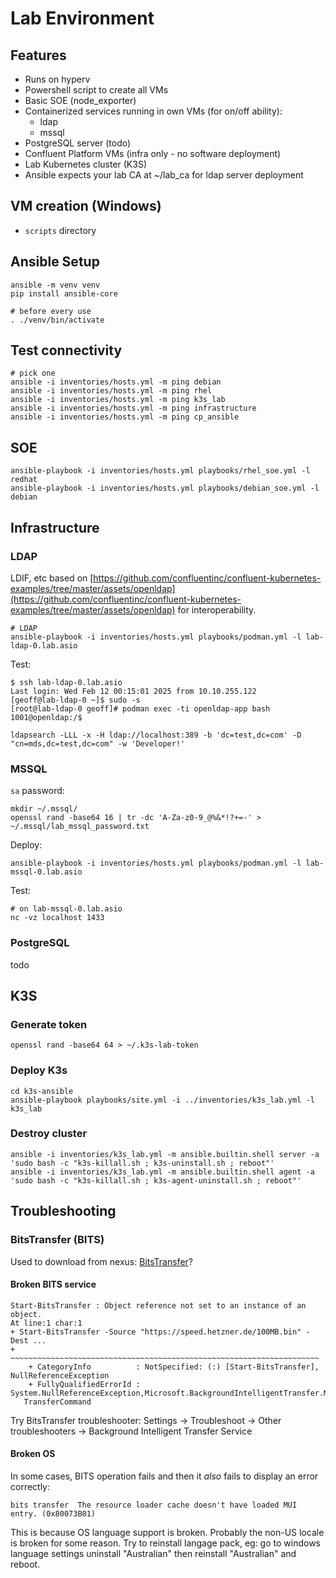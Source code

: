 # Lab Environment

## Features
* Runs on hyperv
* Powershell script to create all VMs
* Basic SOE (node_exporter)
* Containerized services running in own VMs (for on/off ability):
    * ldap
    * mssql
* PostgreSQL server (todo)
* Confluent Platform VMs (infra only - no software deployment)
* Lab Kubernetes cluster (K3S)
* Ansible expects your lab CA at ~/lab_ca for ldap server deployment

## VM creation (Windows)
* `scripts` directory

## Ansible Setup

```shell
ansible -m venv venv
pip install ansible-core

# before every use
. ./venv/bin/activate
```

## Test connectivity

```shell
# pick one
ansible -i inventories/hosts.yml -m ping debian
ansible -i inventories/hosts.yml -m ping rhel
ansible -i inventories/hosts.yml -m ping k3s_lab
ansible -i inventories/hosts.yml -m ping infrastructure
ansible -i inventories/hosts.yml -m ping cp_ansible
```

## SOE

```shell
ansible-playbook -i inventories/hosts.yml playbooks/rhel_soe.yml -l redhat
ansible-playbook -i inventories/hosts.yml playbooks/debian_soe.yml -l debian
```

## Infrastructure

### LDAP

LDIF, etc based on [https://github.com/confluentinc/confluent-kubernetes-examples/tree/master/assets/openldap](https://github.com/confluentinc/confluent-kubernetes-examples/tree/master/assets/openldap) for interoperability.

```shell
# LDAP
ansible-playbook -i inventories/hosts.yml playbooks/podman.yml -l lab-ldap-0.lab.asio
```

Test:

```shell
$ ssh lab-ldap-0.lab.asio
Last login: Wed Feb 12 00:15:01 2025 from 10.10.255.122
[geoff@lab-ldap-0 ~]$ sudo -s
[root@lab-ldap-0 geoff]# podman exec -ti openldap-app bash
1001@openldap:/$
```

```shell
ldapsearch -LLL -x -H ldap://localhost:389 -b 'dc=test,dc=com' -D "cn=mds,dc=test,dc=com" -w 'Developer!'
```

### MSSQL
`sa` password:

```shell
mkdir ~/.mssql/
openssl rand -base64 16 | tr -dc 'A-Za-z0-9_@%&*!?+=-' > ~/.mssql/lab_mssql_password.txt
```

Deploy:

```shell
ansible-playbook -i inventories/hosts.yml playbooks/podman.yml -l lab-mssql-0.lab.asio
```

Test:
```shell
# on lab-mssql-0.lab.asio
nc -vz localhost 1433
```

### PostgreSQL

todo

## K3S

### Generate token

```shell
openssl rand -base64 64 > ~/.k3s-lab-token
```

### Deploy K3s
```shell
cd k3s-ansible
ansible-playbook playbooks/site.yml -i ../inventories/k3s_lab.yml -l k3s_lab
```

### Destroy cluster
```shell
ansible -i inventories/k3s_lab.yml -m ansible.builtin.shell server -a 'sudo bash -c "k3s-killall.sh ; k3s-uninstall.sh ; reboot"'
ansible -i inventories/k3s_lab.yml -m ansible.builtin.shell agent -a 'sudo bash -c "k3s-killall.sh ; k3s-agent-uninstall.sh ; reboot"'
```


## Troubleshooting

### BitsTransfer (BITS)
Used to download from nexus: [BitsTransfer](https://learn.microsoft.com/en-us/powershell/module/bitstransfer/?view=windowsserver2025-ps)?

#### Broken BITS service
```
Start-BitsTransfer : Object reference not set to an instance of an object.
At line:1 char:1
+ Start-BitsTransfer -Source "https://speed.hetzner.de/100MB.bin" -Dest ...
+ ~~~~~~~~~~~~~~~~~~~~~~~~~~~~~~~~~~~~~~~~~~~~~~~~~~~~~~~~~~~~~~~~~~~~~
    + CategoryInfo          : NotSpecified: (:) [Start-BitsTransfer], NullReferenceException
    + FullyQualifiedErrorId : System.NullReferenceException,Microsoft.BackgroundIntelligentTransfer.Management.NewBits
   TransferCommand
```

Try BitsTransfer troubleshooter: Settings -> Troubleshoot -> Other troubleshooters -> Background Intelligent Transfer Service

#### Broken OS 
In some cases, BITS operation fails and then it _also_ fails to display an error correctly:

```
bits transfer  The resource loader cache doesn't have loaded MUI entry. (0x80073B01)
```

This is because OS language support is broken. Probably the non-US locale is broken for some reason. Try to reinstall langage pack, eg: go to windows language settings uninstall "Australian" then reinstall "Australian" and reboot.
